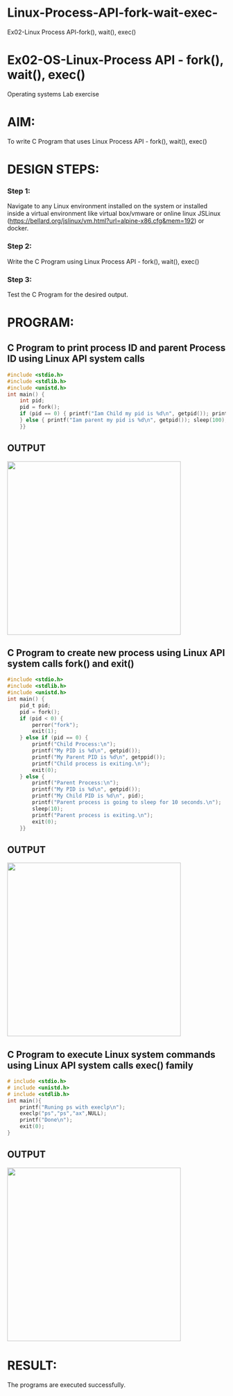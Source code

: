 # Linux-Process-API-fork-wait-exec-
Ex02-Linux Process API-fork(), wait(), exec()
# Ex02-OS-Linux-Process API - fork(), wait(), exec()
Operating systems Lab exercise
# AIM:
To write C Program that uses Linux Process API - fork(), wait(), exec()
# DESIGN STEPS:
### Step 1:
Navigate to any Linux environment installed on the system or installed inside a virtual environment like virtual box/vmware or online linux JSLinux (https://bellard.org/jslinux/vm.html?url=alpine-x86.cfg&mem=192) or docker.
### Step 2:
Write the C Program using Linux Process API - fork(), wait(), exec()
### Step 3:
Test the C Program for the desired output. 
# PROGRAM:
## C Program to print process ID and parent Process ID using Linux API system calls
```c
#include <stdio.h>
#include <stdlib.h>
#include <unistd.h>
int main() {
    int pid;
    pid = fork();
    if (pid == 0) { printf("Iam Child my pid is %d\n", getpid()); printf("My parent pid is %d\n", getppid()) exit(0);;
    } else { printf("Iam parent my pid is %d\n", getpid()); sleep(100);exit(0);
    }}
```
## OUTPUT

<img src="https://github.com/user-attachments/assets/1026e3ba-ea9e-4f10-ab5e-dcae64d4b9d7" width="400px">

## C Program to create new process using Linux API system calls fork() and exit()

```c
#include <stdio.h>
#include <stdlib.h>
#include <unistd.h>
int main() {
    pid_t pid;
    pid = fork();
    if (pid < 0) {
        perror("fork");
        exit(1);
    } else if (pid == 0) {
        printf("Child Process:\n");
        printf("My PID is %d\n", getpid());
        printf("My Parent PID is %d\n", getppid());
        printf("Child process is exiting.\n");
        exit(0);  
    } else {
        printf("Parent Process:\n");
        printf("My PID is %d\n", getpid());
        printf("My Child PID is %d\n", pid);
        printf("Parent process is going to sleep for 10 seconds.\n");
        sleep(10); 
        printf("Parent process is exiting.\n");
        exit(0);  
    }}
```
## OUTPUT
<img src="https://github.com/user-attachments/assets/2a31537d-4269-4901-919f-09db590381d2" width="400px">

## C Program to execute Linux system commands using Linux API system calls exec() family

```c
# include <stdio.h>
# include <unistd.h>
# include <stdlib.h>
int main(){
	printf("Runing ps with execlp\n");
	execlp("ps","ps","ax",NULL);
	printf("Done\n");
	exit(0);
}
```
## OUTPUT
<img src="https://github.com/user-attachments/assets/c4850731-51c2-4097-897f-73b77a565349" width="400px">

# RESULT:
The programs are executed successfully.
